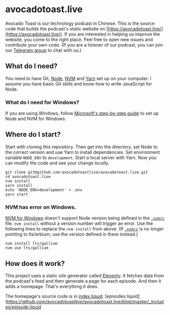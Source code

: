 # avocadotoast.live

Avocado Toast is our technology podcast in Chinese. This is the source code that builds the podcast's static website on [https://avocadotoast.live/](https://avocadotoast.live/). If you are interested in helping us improve the website, you come to the right place. Feel free to open new issues and contribute your own code. (If you are a listener of our podcast, you can join our [Telegram group](https://t.me/avocadotoastlisteners) to chat with us.)

## What do I need?

You need to have Git, [Node](https://nodejs.org/en/download/), [NVM](https://github.com/nvm-sh/nvm#installing-and-updating) and [Yarn](https://classic.yarnpkg.com/en/docs/install/) set up on your computer. I assume you have basic Git skills and know how to write JavaScript for Node.

### What do I need for Windows?

If you are using Windows, follow [Microsoft's step-by-step guide](https://docs.microsoft.com/en-us/windows/nodejs/setup-on-windows) to set up Node and NVM for Windows.

## Where do I start?

Start with cloning this repository. Then get into the directory, set Node to the correct version and use Yarn to install dependencies. Set environment variable `NODE_ENV` to `development`. Start a local server with Yarn. Now you can modify the code and see your change locally.

```
git clone git@github.com:avocadotoastlive/avocadotoast.live.git
cd avocadotoast.live
nvm install
yarn install
echo 'NODE_ENV=development' > .env
yarn start
```

### NVM has error on Windows.

[NVM for Windows](https://github.com/coreybutler/nvm-windows#installation--upgrades) doesn't support Node version being defined in the [`.nvmrc`](https://github.com/avocadotoastlive/avocadotoast.live/blob/master/.nvmrc) file. `nvm install` without a version number will trigger an error. Use the following lines to replace the `nvm install` from above. (If [`.nvmrc`](https://github.com/avocadotoastlive/avocadotoast.live/blob/master/.nvmrc) is no longer pointing to lts/erbium, use the version defined in there instead.)

```
nvm install lts/gallium
nvm use lts/gallium
```

## How does it work?

This project uses a static site generator called [Eleventy](https://www.11ty.dev/). It fetches data from the podcast's feed and then generate a page for each episode. And then it adds a homepage. That's everything it does.

The homepage's source code is in [index.liquid](https://github.com/avocadotoastlive/avocadotoast.live/blob/master/_includes/index.liquid). [episodes.liquid](https://github.com/avocadotoastlive/avocadotoast.live/blob/master/_includes/episode.liquid